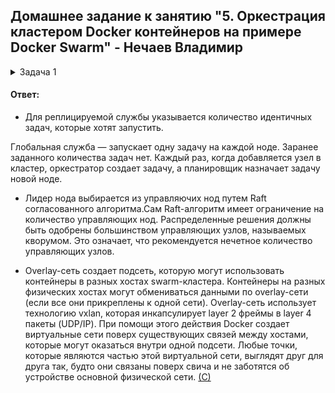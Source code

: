 ## Домашнее задание к занятию "5. Оркестрация кластером Docker контейнеров на примере Docker Swarm" - Нечаев Владимир

<details>
<summary>Задача 1</summary>
  
> Дайте письменые ответы на следующие вопросы:
>
> - В чём отличие режимов работы сервисов в Docker Swarm кластере: replication и global?
> - Какой алгоритм выбора лидера используется в Docker Swarm кластере?
> - Что такое Overlay Network?
  
</details>

#### Ответ:

- Для реплицируемой службы указывается количество идентичных задач, которые хотят запустить.

Глобальная служба — запускает одну задачу на каждой ноде.
Заранее заданного количества задач нет. 
Каждый раз, когда добавляется узел в кластер, оркестратор создает задачу, а планировщик назначает задачу новой ноде.

- Лидер нода выбирается из управляючих нод путем Raft согласованного алгоритма.Сам Raft-алгоритм имеет ограничение на количество управляющих нод. Распределенные решения
должны быть одобрены большинством управляющих узлов, называемых кворумом. Это означает, что рекомендуется нечетное количество управляющих узлов.

- Overlay-сеть создает подсеть, которую могут использовать контейнеры в разных хостах swarm-кластера. Контейнеры на разных физических хостах могут обмениваться данными по overlay-сети (если все они прикреплены к одной сети).
Overlay-сеть использует технологию vxlan, которая инкапсулирует layer 2 фреймы в layer 4 пакеты (UDP/IP). При помощи этого действия Docker создает виртуальные сети поверх существующих связей между хостами, которые могут оказаться внутри одной подсети. Любые точки, которые являются частью этой виртуальной сети, выглядят друг для друга так, будто они связаны поверх свича и не заботятся об устройстве основной физической сети. [(С)](https://habr.com/ru/post/334004/)

